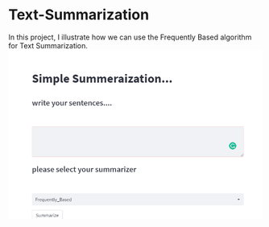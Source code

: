 # Text-Summarization
In this project, I illustrate how we can use the Frequently Based algorithm for Text Summarization.
![](demo.gif)

